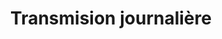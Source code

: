 ---
lang: be
title: Transmision journalière
image: ../static/images/cards/icon-timesheet.png
imageAlt: Test
description: Tous les moments importants de la journée sont enregistrés. Du sourire à partager ou aux informations à faire passer, les parents et l’équipe ont accès aux résumés journaliers des enfants.
---
